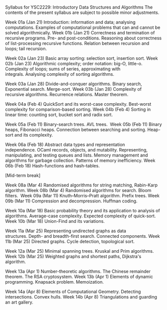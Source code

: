 Syllabus for YSC2229: Introductory Data Structures and Algorithms
The contents of the present syllabus are subject to possible minor adjustments.

Week 01a (Jan 21)
Introduction: information and data; analysing computations. Examples of computational problems that can and cannot be solved algorithmically.
Week 01b (Jan 21)
Correctness and termination of recursive programs. Pre- and post-conditions. Reasoning about correctness of list-processing recursive functions. Relation between recursion and loops; tail recursion.

Week 02a (Jan 23)
Basic array sorting: selection sort, insertion sort.
Week 02b (Jan 23)
Algorithmic complexity; order notation: big-O, little-o. Complexity of loops; sums of series, approximating with integrals. Analysing complexity of sorting algorithms.

Week 03a (Jan 28)
Divide-and-conquer algorithms. Binary search, Exponential search. Merge-sort.
Week 03b (Jan 28)
Complexity of recursive algorithms. Recurrence relations. Master theorem.

Week 04a (Feb 4)
QuickSort and its worst-case complexity. Best-worst complexity for comparison-based sorting.
Week 04b (Feb 4)
Sorting in linear time: counting sort, bucket sort and radix sort.

Week 05a (Feb 11)
Binary-search trees. AVL trees. 
Week 05b (Feb 11)
Binary heaps, Fibonacci heaps. Connection between searching and sorting. Heap-sort and its complexity.

Week 06a (Feb 18)
Abstract data types and representation independence. OCaml records, objects, and mutability. Representing, manipulating, and testing queues and lists. Memory management and algorithms for garbage collection. Patterns of memory inefficiency.
Week 06b (Feb 18)
Hash-functions and hash-tables.

[Mid-term break]

Week 08a (Mar 4)
Randomised algorithms for string matching, Rabin-Karp algorithm.
Week 08b (Mar 4)
Randomised algorithms for search. Bloom filters. 
Week 09a (Mar 11)
Knuth–Morris–Pratt algorithm. Prefix trees.
Week 09b (Mar 11)
Compression and decompression. Huffman coding.

Week 10a (Mar 18)
Basic probability theory and its application to analysis of algorithms. Average-case complexity. Expected complexity of quick-sort. 
Week 10b (Mar 18)
Union-Find and its variations.

Week 11a (Mar 25)
Representing undirected graphs as data structures. Depth- and breadth-first search. Connected components.
Week 11b (Mar 25)
Directed graphs. Cycle detection, topological sort.

Week 12a (Mar 25)
Minimal spanning trees. Kruskal and Prim algorithms.
Week 12b (Mar 25)
Weighted graphs and shortest paths, Dijkstra's algorithm.

Week 13a (Apr 1)
Number-theoretic algorithms. The Chinese remainder theorem. The RSA cryptosystem.
Week 13b (Apr 1)
Elements of dynamic programming. Knapsack problem. Memoization.

Week 14a (Apr 8)
Elements of Computational Geometry. Detecting intersections. Convex hulls.
Week 14b (Apr 8)
Triangulations and guarding an art gallery.
